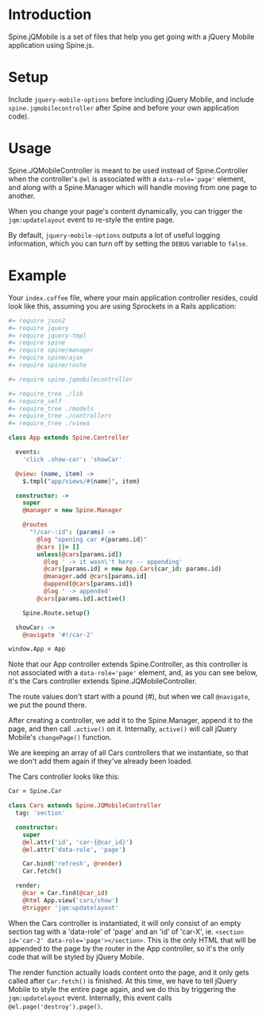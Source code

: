 # Introduction
Spine.jQMobile is a set of files that help you get going with
a jQuery Mobile application using Spine.js.

# Setup
Include ```jquery-mobile-options``` before including jQuery Mobile,
and include ```spine.jqmobilecontroller``` after Spine and
before your own application code).

# Usage
Spine.JQMobileController is meant to be used instead of Spine.Controller
when the controller's ```@el``` is associated with a ```data-role='page'``` element,
and along with a Spine.Manager which will handle moving from one page to another.

When you change your page's content dynamically,
you can trigger the ```jqm:updatelayout``` event to re-style the entire page.

By default, ```jquery-mobile-options``` outputs a lot of useful logging information,
which you can turn off by setting the ```DEBUG``` variable to ```false```.

# Example

Your ```index.coffee``` file, where your main application controller resides,
could look like this, assuming you are using Sprockets in a Rails application:

```coffeescript
#= require json2
#= require jquery
#= require jquery-tmpl
#= require spine
#= require spine/manager
#= require spine/ajax
#= require spine/route

#= require spine.jqmobilecontroller

#= require_tree ./lib
#= require_self
#= require_tree ./models
#= require_tree ./controllers
#= require_tree ./views

class App extends Spine.Controller

  events:
    'click .show-car': 'showCar'

  @view: (name, item) ->
    $.tmpl("app/views/#{name}", item)

  constructor: ->
    super
    @manager = new Spine.Manager

    @routes
      "!/car-:id": (params) ->
        @log "opening car #{params.id}"
        @cars ||= []
        unless(@cars[params.id])
          @log ' -> it wasn\'t here -- appending'
          @cars[params.id] = new App.Cars(car_id: params.id)
          @manager.add @cars[params.id]
          @append(@cars[params.id])
          @log ' -> appended'
        @cars[params.id].active()

    Spine.Route.setup()

  showCar: ->
    @navigate '#!/car-2'

window.App = App
```

Note that our App controller extends Spine.Controller,
as this controller is not associated with a ```data-role='page'``` element,
and, as you can see below, it's the Cars controller extends Spine.JQMobileController.

The route values don't start with a pound (\#),
but when we call ```@navigate```, we put the pound there.

After creating a controller, we add it to the Spine.Manager,
append it to the page,
and then call ```.active()``` on it.
Internally, ```active()``` will call jQuery Mobile's ```changePage()``` function.

We are keeping an array of all Cars controllers that we instantiate,
so that we don't add them again if they've already been loaded.


The Cars controller looks like this:

```coffeescript
Car = Spine.Car

class Cars extends Spine.JQMobileController
  tag: 'section'

  constructor:
    super
    @el.attr('id', 'car-{@car_id}')
    @el.attr('data-role', 'page')

    Car.bind('refresh', @render)
    Car.fetch()

  render:
    @car = Car.find(@car_id)
    @html App.view('cars/show')
    @trigger 'jqm:updatelayout'
```

When the Cars controller is instantiated,
it will only consist of an empty section tag with a 'data-role' of 'page'
and an 'id' of 'car-X',
ie. ```<section id='car-2' data-role='page'></section>```.
This is the only HTML that will be appended to the page by the router in the App controller,
so it's the only code that will be styled by jQuery Mobile.

The render function actually loads content onto the page,
and it only gets called after ```Car.fetch()``` is finished.
At this time, we have to tell jQuery Mobile to style the entire page again,
and we do this by triggering the ```jqm:updatelayout``` event.
Internally, this event calls ```@el.page('destroy').page()```.
